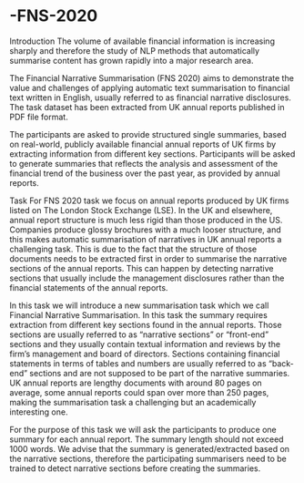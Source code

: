# -FNS-2020
Introduction
 The volume of available financial information is increasing sharply and therefore the study of NLP methods that automatically summarise content has grown rapidly into a major research area.

The Financial Narrative Summarisation (FNS 2020) aims to demonstrate the value and challenges of applying automatic text summarisation to financial text written in English, usually referred to as financial narrative disclosures. The task dataset has been extracted from UK annual reports published in PDF file format.

The participants are asked to provide structured single summaries, based on real-world, publicly available financial annual reports of UK firms by extracting information from different key sections. Participants will be asked to generate summaries that reflects the analysis and assessment of the financial trend of the business over the past year, as provided by annual reports. 

Task
For FNS 2020 task we focus on annual reports produced by UK firms listed on The London Stock Exchange (LSE). In the UK and elsewhere, annual report structure is much less rigid than those produced in the US. Companies produce glossy brochures with a much looser structure, and this makes automatic summarisation of narratives in UK annual reports a challenging task. This is due to the fact that the structure of those documents needs to be extracted first in order to summarise the narrative sections of the annual reports. This can happen by detecting narrative sections that usually include the management disclosures rather than the financial statements of the annual reports.

In this task we will introduce a new summarisation task which we call Financial Narrative Summarisation. In this task the summary requires extraction from different key sections found in the annual reports. Those sections are usually referred to as “narrative sections” or “front-end” sections and they usually contain textual information and reviews by the firm’s management and board of directors. Sections containing financial statements in terms of tables and numbers are usually referred to as “back-end” sections and are not supposed to be part of the narrative summaries. UK annual reports are lengthy documents with around 80 pages on average, some annual reports could span over more than 250 pages, making the summarisation task a challenging but an academically interesting one.

For the purpose of this task we will ask the participants to produce one summary for each annual report. The summary length should not exceed 1000 words. We advise that the summary is generated/extracted based on the narrative sections, therefore the participating summarisers need to be trained to detect narrative sections before creating the summaries. 
